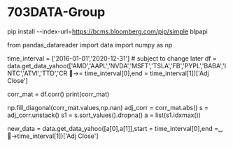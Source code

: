 # 703DATA-Group
pip install --index-url=https://bcms.bloomberg.com/pip/simple blpapi

from pandas_datareader 
import data import numpy as np
 
time_interval = ['2016-01-01','2020-12-31'] # subject to change later 
df = data.get_data_yahoo(['AMD','AAPL','NVDA','MSFT','TSLA','FB','PYPL','BABA','INTC','ATVI','TTD','CR 􏰀→= time_interval[0],end = time_interval[1])['Adj Close']
 
corr_mat = df.corr()
print(corr_mat)
  
np.fill_diagonal(corr_mat.values,np.nan)
adj_corr = corr_mat.abs()
s = adj_corr.unstack()
s1 = s.sort_values().dropna()
a = list(s1.idxmax())

new_data = data.get_data_yahoo([a[0],a[1]],start = time_interval[0],end =␣ 􏰀→time_interval[1])['Adj Close']
